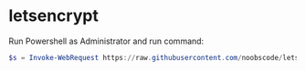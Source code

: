 # letsencrypt
Run Powershell as Administrator and run command:
```powershell
$s = Invoke-WebRequest https://raw.githubusercontent.com/noobscode/letsencrypt/main/runbook.ps1;Invoke-Expression $($s.Content)
```

